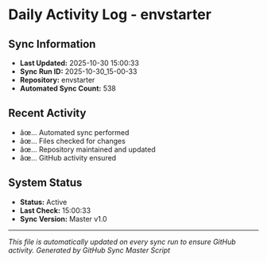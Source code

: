 ﻿# Daily Activity Log - envstarter

## Sync Information
- **Last Updated:** 2025-10-30 15:00:33
- **Sync Run ID:** 2025-10-30_15-00-33
- **Repository:** envstarter
- **Automated Sync Count:** 538

## Recent Activity
- âœ… Automated sync performed
- âœ… Files checked for changes
- âœ… Repository maintained and updated
- âœ… GitHub activity ensured

## System Status
- **Status:** Active
- **Last Check:** 15:00:33
- **Sync Version:** Master v1.0

---
*This file is automatically updated on every sync run to ensure GitHub activity.*
*Generated by GitHub Sync Master Script*
